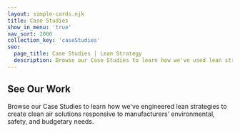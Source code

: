 ```yaml
---
layout: simple-cards.njk
title: Case Studies
show_in_menu: 'true'
nav_sort: 2000
collection_key: 'caseStudies'
seo:
  page_title: Case Studies | Lean Strategy
  description: Browse our Case Studies to learn how we've used lean strategy to develop clean air solutions responsive to manufacturers’ environmental, safety, and budgetary needs.
---
```

## See Our Work
Browse our Case Studies to learn how we've engineered lean strategies to create clean air solutions responsive to manufacturers’ environmental, safety, and budgetary needs.
